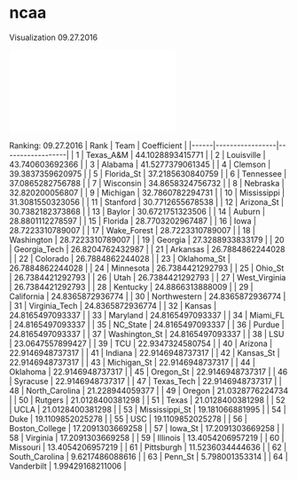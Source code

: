 # ncaa

Visualization 09.27.2016

![wiki-Vote Visualization](visuals/wikiPlot.pdf)

Ranking: 09.27.2016
| Rank | Team            | Coefficient      | 
|------|-----------------|------------------| 
| 1    |  Texas_A&M      | 44.1028893415771 | 
| 2    |  Louisville     | 43.740603692366  | 
| 3    |  Alabama        | 41.5277379061345 | 
| 4    |  Clemson        | 39.3837359620975 | 
| 5    |  Florida_St     | 37.2185630840759 | 
| 6    |  Tennessee      | 37.0865282756788 | 
| 7    |  Wisconsin      | 34.8658324756732 | 
| 8    |  Nebraska       | 32.820200056807  | 
| 9    |  Michigan       | 32.7860782294731 | 
| 10   |  Mississippi    | 31.3081550323056 | 
| 11   |  Stanford       | 30.7712655678538 | 
| 12   |  Arizona_St     | 30.7382182373868 | 
| 13   |  Baylor         | 30.6721751323506 | 
| 14   |  Auburn         | 28.8801112278597 | 
| 15   |  Florida        | 28.7703202967487 | 
| 16   |  Iowa           | 28.7223310789007 | 
| 17   |  Wake_Forest    | 28.7223310789007 | 
| 18   |  Washington     | 28.7223310789007 | 
| 19   |  Georgia        | 27.3288933833179 | 
| 20   |  Georgia_Tech   | 26.8204762432987 | 
| 21   |  Arkansas       | 26.7884862244028 | 
| 22   |  Colorado       | 26.7884862244028 | 
| 23   |  Oklahoma_St    | 26.7884862244028 | 
| 24   |  Minnesota      | 26.7384421292793 | 
| 25   |  Ohio_St        | 26.7384421292793 | 
| 26   |  Utah           | 26.7384421292793 | 
| 27   |  West_Virginia  | 26.7384421292793 | 
| 28   |  Kentucky       | 24.8866313888009 | 
| 29   |  California     | 24.8365872936774 | 
| 30   |  Northwestern   | 24.8365872936774 | 
| 31   |  Virginia_Tech  | 24.8365872936774 | 
| 32   |  Kansas         | 24.8165497093337 | 
| 33   |  Maryland       | 24.8165497093337 | 
| 34   |  Miami_FL       | 24.8165497093337 | 
| 35   |  NC_State       | 24.8165497093337 | 
| 36   |  Purdue         | 24.8165497093337 | 
| 37   |  Washington_St  | 24.8165497093337 | 
| 38   |  LSU            | 23.0647557899427 | 
| 39   |  TCU            | 22.9347324580754 | 
| 40   |  Arizona        | 22.9146948737317 | 
| 41   |  Indiana        | 22.9146948737317 | 
| 42   |  Kansas_St      | 22.9146948737317 | 
| 43   |  Michigan_St    | 22.9146948737317 | 
| 44   |  Oklahoma       | 22.9146948737317 | 
| 45   |  Oregon_St      | 22.9146948737317 | 
| 46   |  Syracuse       | 22.9146948737317 | 
| 47   |  Texas_Tech     | 22.9146948737317 | 
| 48   |  North_Carolina | 21.228944059377  | 
| 49   |  Oregon         | 21.0328776224734 | 
| 50   |  Rutgers        | 21.0128400381298 | 
| 51   |  Texas          | 21.0128400381298 | 
| 52   |  UCLA           | 21.0128400381298 | 
| 53   |  Mississippi_St | 19.181066881995  | 
| 54   |  Duke           | 19.1109852025278 | 
| 55   |  USC            | 19.1109852025278 | 
| 56   |  Boston_College | 17.2091303669258 | 
| 57   |  Iowa_St        | 17.2091303669258 | 
| 58   |  Virginia       | 17.2091303669258 | 
| 59   |  Illinois       | 13.4054206957219 | 
| 60   |  Missouri       | 13.4054206957219 | 
| 61   |  Pittsburgh     | 11.5236034444636 | 
| 62   |  South_Carolina | 9.6217486088616  | 
| 63   |  Penn_St        | 5.798001353314   | 
| 64   |  Vanderbilt     | 1.99429168211006 | 

